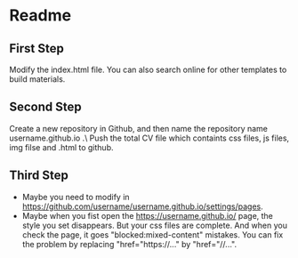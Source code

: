 # Readme
## First Step
Modify the index.html file. You can also search online for other templates to build materials.
## Second Step
Create a new repository in Github, and then name the repository name username.github.io .\\
Push the total CV file which containts css files, js files, img filse and .html to github.
## Third Step
* Maybe you need to modify in https://github.com/username/username.github.io/settings/pages.
* Maybe when you fist open the https://username.github.io/ page, the style you set disappears.
  But your css files are complete. And when you check the page, it goes "blocked:mixed-content" mistakes.
  You can fix the problem by replacing "href="https://..." by "href="//...".
